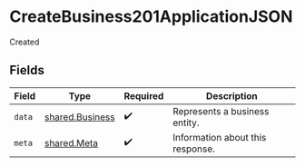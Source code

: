 # CreateBusiness201ApplicationJSON

Created


## Fields

| Field                                              | Type                                               | Required                                           | Description                                        |
| -------------------------------------------------- | -------------------------------------------------- | -------------------------------------------------- | -------------------------------------------------- |
| `data`                                             | [shared.Business](../../models/shared/business.md) | :heavy_check_mark:                                 | Represents a business entity.                      |
| `meta`                                             | [shared.Meta](../../models/shared/meta.md)         | :heavy_check_mark:                                 | Information about this response.                   |